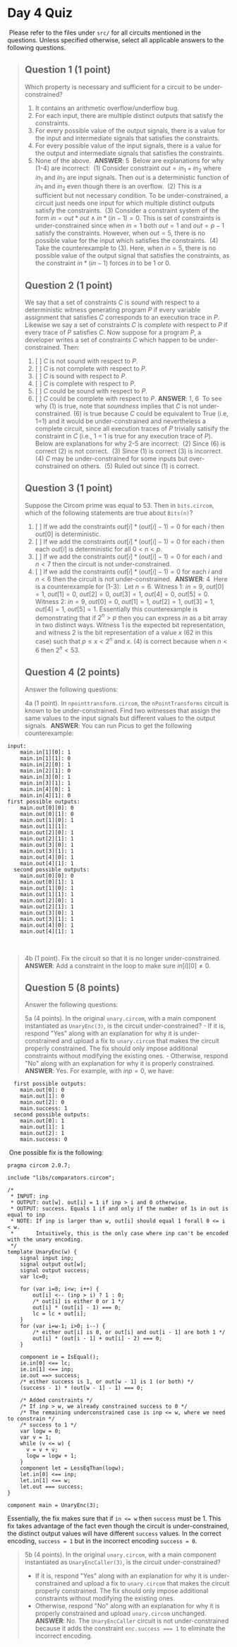 # Day 4 Quiz
​
Please refer to the files under `src/` for all circuits mentioned in
the questions. Unless specified otherwise, select all applicable
answers to the following questions.
​
> ## Question 1 (1 point)
> Which property is necessary and sufficient for a circuit to be under-constrained?
> 1. It contains an arithmetic overflow/underflow bug.
> 2. For each input, there are multiple distinct outputs that satisfy the constraints.
> 3. For every possible value of the output signals, there is a value for the input and intermediate signals that satisfies the constraints.
> 4. For every possible value of the input signals, there is a value for the output and intermediate signals that satisfies the constraints.
> 5. None of the above.
​
**ANSWER**: 5
​
Below are explanations for why (1-4) are incorrect:
​
(1) Consider constraint $out = in_1 + in_2$ where $in_1$ and $in_2$ are input signals. Then $out$ is a deterministic function of $in_1$ and $in_2$ even though there is an overflow.
​
(2) This is a sufficient but not necessary condition. To be under-constrained, a circuit just needs one input for which multiple distinct outputs satisfy the constraints.
​
(3) Consider a constraint system of the form $in = out*out \land in*(in-1) = 0$. This is set of constraints is under-constrained since when $in = 1$ both $out = 1$ and $out = p-1$ satisfy the constraints. However, when $out = 5$, there is no possible value for the input which satisfies the constraints.
​
(4) Take the counterexample to (3). Here, when $in = 5$, there is no possible value of the output signal that satisfies the constraints, as the constraint $in*(in-1)$ forces $in$ to be 1 or 0.
​
> ## Question 2 (1 point)
> We say that a set of constraints $C$ is *sound* with respect to a deterministic witness generating program $P$ if every variable assignment that satisfies $C$ corresponds to an execution trace in $P$. Likewise we say a set of constraints $C$ is *complete* with respect to $P$ if every trace of $P$ satisfies $C$. Now suppose for a program $P$, a developer writes a set of constraints $C$ which happen to be under-constrained. Then:
>
> 1. [ ] $C$ is not sound with respect to $P$.
> 2. [ ] $C$ is not complete with respect to $P$.
> 3. [ ] $C$ is sound with respect to $P$.
> 4. [ ] $C$ is complete with respect to $P$.
> 5. [ ] $C$ could be sound with respect to $P$.
> 6. [ ] $C$ could be complete with respect to $P$.
​
**ANSWER**: 1, 6
​
To see why (1) is true, note that *soundness* implies that $C$ is not under-constrained. (6) is true because $C$ could be equivalent to True (i.e, 1=1) and it would be under-constrained and nevertheless a complete circuit, since all execution traces of $P$ trivially satisify the constraint in $C$ (i.e., 1 = 1 is true for any execution trace of $P$).
​
Below are explanations for why 2-5 are incorrect:
​
(2) Since (6) is correct (2) is not correct.
​
(3) Since (1) is correct (3) is incorrect.
​
(4) $C$ may be under-constrained for some inputs but over-constrained on others.
​
(5) Ruled out since (1) is correct.
​
​
> ## Question 3 (1 point)
> Suppose the Circom prime was equal to 53. Then in `bits.circom`, which of the following statements are true about `Bits(n)`?
>
> 1. [ ] If we add the constraints $out[i]*(out[i] - 1) = 0$ for each $i$ then $out[0]$ is deterministic.
> 2. [ ] If we add the constraints $out[i]*(out[i] - 1) = 0$ for each $i$ then each $out[i]$ is deterministic for all $0 < n < p$.
> 3. [ ] If we add the constraints $out[i]*(out[i] - 1) = 0$ for each $i$ and $n < 7$ then the circuit is not under-constrained.
> 4. [ ] If we add the constraints $out[i]*(out[i] - 1) = 0$ for each $i$ and $n < 6$ then the circuit is not under-constrained.
​
**ANSWER**: 4
​
Here is a counterexample for (1-3):
​
Let $n = 6$.
​
Witness 1:  $in = 9$, $out[0] = 1$, $out[1] = 0$, $out[2] = 0$, $out[3] = 1$, $out[4] = 0$, $out[5] = 0$.
​
Witness 2:  $in = 9$, $out[0] = 0$, $out[1] = 1$, $out[2] = 1$, $out[3] = 1$, $out[4] = 1$, $out[5] = 1$.
​
Essentially this counterexample is demonstrating that if $2^n > p$ then you can express $in$ as a bit array in two distinct ways. Witness 1 is the expected bit representation, and witness 2 is the bit representation of a value $x$ (62 in this case) such that $p \leq x < 2^n$ and $x % p = in$. (4) is correct because when $n < 6$ then $2^n < 53$.
​
​
> ## Question 4 (2 points)
>
> Answer the following questions:
>
> 4a (1 point). In `npointtransform.circom`, the `nPointTransforms` circuit is known to be under-constrained. Find two witnesses that assign the same values to the input signals but different values to the output signals.
​
**ANSWER**:
You can run Picus to get the following counterexample:
```
input:
    main.in[1][0]: 1
    main.in[1][1]: 0
    main.in[2][0]: 1
    main.in[2][1]: 0
    main.in[3][0]: 1
    main.in[3][1]: 1
    main.in[4][0]: 1
    main.in[4][1]: 0
first possible outputs:
    main.out[0][0]: 0
    main.out[0][1]: 0
    main.out[1][0]: 1
    main.out[1][1]:
    main.out[2][0]: 1
    main.out[2][1]: 1
    main.out[3][0]: 1
    main.out[3][1]: 1
    main.out[4][0]: 1
    main.out[4][1]: 1
  second possible outputs:
    main.out[0][0]: 0
    main.out[0][1]: 1
    main.out[1][0]: 1
    main.out[1][1]: 1
    main.out[2][0]: 1
    main.out[2][1]: 1
    main.out[3][0]: 1
    main.out[3][1]: 1
    main.out[4][0]: 1
    main.out[4][1]: 1
```
​
> 4b (1 point). Fix the circuit so that it is no longer under-constrained.
​
**ANSWER**: Add a constraint in the loop to make sure $in[i][0] \neq 0$.
​
> ## Question 5 (8 points)
> Answer the following questions:
>
> 5a (4 points). In the original `unary.circom`, with a main component instantiated as `UnaryEnc(3)`, is the circuit under-constrained?
>     - If it is, respond "Yes" along with an explanation for why it is under-constrained and upload a fix to `unary.circom`
>       that makes the circuit properly constrained. The fix should only impose additional constraints without modifying the existing ones.
>     - Otherwise, respond "No" along with an explanation for why it is properly constrained.
​
**ANSWER**: Yes. For example, with $inp = 0$, we have:
​
```
  first possible outputs:
    main.out[0]: 0
    main.out[1]: 0
    main.out[2]: 0
    main.success: 1
  second possible outputs:
    main.out[0]: 1
    main.out[1]: 1
    main.out[2]: 1
    main.success: 0
```
​
One possible fix is the following:
​
```
pragma circom 2.0.7;
​
include "libs/comparators.circom";
​
/*
 * INPUT: inp
 * OUTPUT: out[w]. out[i] = 1 if inp > i and 0 otherwise.
 * OUTPUT: success. Equals 1 if and only if the number of 1s in out is equal to inp
 * NOTE: If inp is larger than w, out[i] should equal 1 forall 0 <= i < w.
 *       Intuitively, this is the only case where inp can't be encoded with the unary encoding.
 */
template UnaryEnc(w) {
    signal input inp;
    signal output out[w];
    signal output success;
    var lc=0;
​
    for (var i=0; i<w; i++) {
        out[i] <-- (inp > i) ? 1 : 0;
        /* out[i] is either 0 or 1 */
        out[i] * (out[i] - 1) === 0;
        lc = lc + out[i];
    }
    for (var i=w-1; i>0; i--) {
        /* either out[i] is 0, or out[i] and out[i - 1] are both 1 */
        out[i] * (out[i - 1] + out[i] - 2) === 0;
    }
​
    component ie = IsEqual();
    ie.in[0] <== lc;
    ie.in[1] <== inp;
    ie.out ==> success;
    /* either success is 1, or out[w - 1] is 1 (or both) */
    (success - 1) * (out[w - 1] - 1) === 0;
​
    /* Added constraints */
    /* If inp > w, we already constrained success to 0 */
    /* The remaining underconstrained case is inp <= w, where we need to constrain */
    /* success to 1 */
    var logw = 0;
    var v = 1;
    while (v <= w) {
      v = v + v;
      logw = logw + 1;
    }
    component let = LessEqThan(logw);
    let.in[0] <== inp;
    let.in[1] <== w;
    let.out === success;
}
​
component main = UnaryEnc(3);
```
Essentially, the fix makes sure that if `in <= w` then `success` must be 1. This fix takes advantage of the fact even though the circuit is under-constrained, the distinct output values will have different `success` values. In the correct encoding, `success = 1` but in the incorrect encoding `success = 0`.
​
> 5b (4 points). In the original `unary.circom`, with a main component instantiated as `UnaryEncCaller(3)`, is the circuit under-constrained?
> - If it is, respond "Yes" along with an explanation for why it is under-constrained and upload a fix to `unary.circom` that makes the circuit properly constrained. The fix should only impose additional constraints without modifying the existing ones.
> - Otherwise, respond "No" along with an explanation for why it is properly constrained and upload `unary.circom` unchanged.
​
**ANSWER**: No. The `UnaryEncCaller` circuit is not under-constrained because it adds the constraint `enc.success === 1` to eliminate the incorrect encoding.
